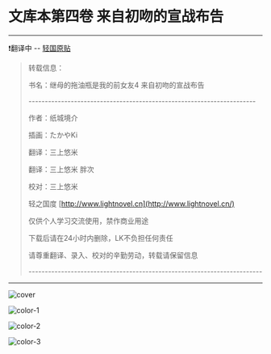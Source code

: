 # 文库本第四卷 来自初吻的宣战布告

---

❗翻译中 -- [轻国原贴](https://www.lightnovel.cn/thread-1022112-1-1.html)

> 转载信息：
>
> 书名：继母的拖油瓶是我的前女友4 来自初吻的宣战布告
>
> \----------------------------------------------------------------------
>
> 作者：纸城境介
>
> 插画：たかやKi
>
> 翻译：三上悠米 
>
> 翻译：三上悠米  胖次
>
> 校对：三上悠米
>
> 轻之国度 [http://www.lightnovel.cn](http://www.lightnovel.cn/)
>
> 仅供个人学习交流使用，禁作商业用途
>
> 下载后请在24小时内删除，LK不负担任何责任
>
> 请尊重翻译、录入、校对的辛勤劳动，转载请保留信息
>
> \------------------------------------------------------------------------

---



![cover](https://gitee.com/tsureko-chinese/tsureko-chinese.github.io/raw/master/illustration/4/cover.jpg)

![color-1](https://gitee.com/tsureko-chinese/tsureko-chinese.github.io/raw/master/illustration/4/kuchie-001.jpg)

![color-2](https://gitee.com/tsureko-chinese/tsureko-chinese.github.io/raw/master/illustration/4/kuchie-002.jpg)

![color-3](https://gitee.com/tsureko-chinese/tsureko-chinese.github.io/raw/master/illustration/4/kuchie-003.jpg)